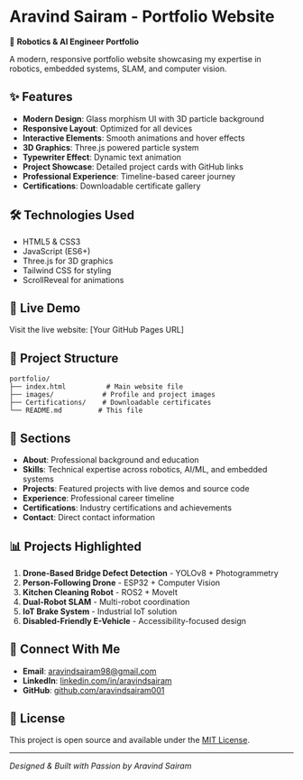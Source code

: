 # Aravind Sairam - Portfolio Website

🤖 **Robotics & AI Engineer Portfolio**

A modern, responsive portfolio website showcasing my expertise in robotics, embedded systems, SLAM, and computer vision.

## ✨ Features

- **Modern Design**: Glass morphism UI with 3D particle background
- **Responsive Layout**: Optimized for all devices
- **Interactive Elements**: Smooth animations and hover effects
- **3D Graphics**: Three.js powered particle system
- **Typewriter Effect**: Dynamic text animation
- **Project Showcase**: Detailed project cards with GitHub links
- **Professional Experience**: Timeline-based career journey
- **Certifications**: Downloadable certificate gallery

## 🛠️ Technologies Used

- HTML5 & CSS3
- JavaScript (ES6+)
- Three.js for 3D graphics
- Tailwind CSS for styling
- ScrollReveal for animations

## 🚀 Live Demo

Visit the live website: [Your GitHub Pages URL]

## 📁 Project Structure

```
portfolio/
├── index.html          # Main website file
├── images/            # Profile and project images
├── Certifications/    # Downloadable certificates
└── README.md         # This file
```

## 🎯 Sections

- **About**: Professional background and education
- **Skills**: Technical expertise across robotics, AI/ML, and embedded systems
- **Projects**: Featured projects with live demos and source code
- **Experience**: Professional career timeline
- **Certifications**: Industry certifications and achievements
- **Contact**: Direct contact information

## 📊 Projects Highlighted

1. **Drone-Based Bridge Defect Detection** - YOLOv8 + Photogrammetry
2. **Person-Following Drone** - ESP32 + Computer Vision
3. **Kitchen Cleaning Robot** - ROS2 + MoveIt
4. **Dual-Robot SLAM** - Multi-robot coordination
5. **IoT Brake System** - Industrial IoT solution
6. **Disabled-Friendly E-Vehicle** - Accessibility-focused design

## 🤝 Connect With Me

- **Email**: aravindsairam98@gmail.com
- **LinkedIn**: [linkedin.com/in/aravindsairam](https://www.linkedin.com/in/aravindsairam/)
- **GitHub**: [github.com/aravindsairam001](https://github.com/aravindsairam001)

## 📜 License

This project is open source and available under the [MIT License](LICENSE).

---

*Designed & Built with Passion by Aravind Sairam*
